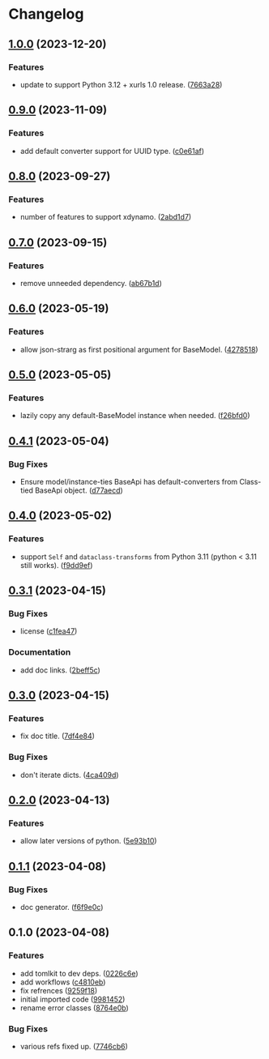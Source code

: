 # Changelog

## [1.0.0](https://github.com/xyngular/py-xmodel/compare/v0.9.0...v1.0.0) (2023-12-20)


### Features

* update to support Python 3.12 + xurls 1.0 release. ([7663a28](https://github.com/xyngular/py-xmodel/commit/7663a286365ad354b339a21844f3916ed1b09fdf))

## [0.9.0](https://github.com/xyngular/py-xmodel/compare/v0.8.0...v0.9.0) (2023-11-09)


### Features

* add default converter support for UUID type. ([c0e61af](https://github.com/xyngular/py-xmodel/commit/c0e61af2c89e82a2cd1d9fe43c223e4e1d43aa28))

## [0.8.0](https://github.com/xyngular/py-xmodel/compare/v0.7.0...v0.8.0) (2023-09-27)


### Features

* number of features to support xdynamo. ([2abd1d7](https://github.com/xyngular/py-xmodel/commit/2abd1d7a103e205b50ada9b1db54b52bdda9952b))

## [0.7.0](https://github.com/xyngular/py-xmodel/compare/v0.6.0...v0.7.0) (2023-09-15)


### Features

* remove unneeded dependency. ([ab67b1d](https://github.com/xyngular/py-xmodel/commit/ab67b1d2d63dbb95c18ae39161cb589b243a9fde))

## [0.6.0](https://github.com/xyngular/py-xmodel/compare/v0.5.0...v0.6.0) (2023-05-19)


### Features

* allow json-strarg as first positional argument for BaseModel. ([4278518](https://github.com/xyngular/py-xmodel/commit/42785180a7a56c8e3e6e0bed7d3eb4b1618586a4))

## [0.5.0](https://github.com/xyngular/py-xmodel/compare/v0.4.1...v0.5.0) (2023-05-05)


### Features

* lazily copy any default-BaseModel instance when needed. ([f26bfd0](https://github.com/xyngular/py-xmodel/commit/f26bfd0f17ab103b9889199deffb341be8a5ee72))

## [0.4.1](https://github.com/xyngular/py-xmodel/compare/v0.4.0...v0.4.1) (2023-05-04)


### Bug Fixes

* Ensure model/instance-ties BaseApi has default-converters from Class-tied BaseApi object. ([d77aecd](https://github.com/xyngular/py-xmodel/commit/d77aecd21e684e0a68ae96127e444ea3c1158100))

## [0.4.0](https://github.com/xyngular/py-xmodel/compare/v0.3.1...v0.4.0) (2023-05-02)


### Features

* support `Self` and `dataclass-transforms` from Python 3.11 (python &lt; 3.11 still works). ([f9dd9ef](https://github.com/xyngular/py-xmodel/commit/f9dd9ef29e8baa725a152931acb4008695245165))

## [0.3.1](https://github.com/xyngular/py-xmodel/compare/v0.3.0...v0.3.1) (2023-04-15)


### Bug Fixes

* license ([c1fea47](https://github.com/xyngular/py-xmodel/commit/c1fea478660e5d8e88a7c446640db44fe8942615))


### Documentation

* add doc links. ([2beff5c](https://github.com/xyngular/py-xmodel/commit/2beff5c7a2cdf2cf3d133edaf9b6bc32ba7e3e7d))

## [0.3.0](https://github.com/xyngular/py-xmodel/compare/v0.2.0...v0.3.0) (2023-04-15)


### Features

* fix doc title. ([7df4e84](https://github.com/xyngular/py-xmodel/commit/7df4e844e975ac4c1bbce47edf4a5d0919aa8c42))


### Bug Fixes

* don't iterate dicts. ([4ca409d](https://github.com/xyngular/py-xmodel/commit/4ca409d3d211e6ebfbb93510f2628fecc518e443))

## [0.2.0](https://github.com/xyngular/py-xmodel/compare/v0.1.1...v0.2.0) (2023-04-13)


### Features

* allow later versions of python. ([5e93b10](https://github.com/xyngular/py-xmodel/commit/5e93b1036df794b2333ef8b0bc50bfa49188e023))

## [0.1.1](https://github.com/xyngular/py-xmodel/compare/v0.1.0...v0.1.1) (2023-04-08)


### Bug Fixes

* doc generator. ([f6f9e0c](https://github.com/xyngular/py-xmodel/commit/f6f9e0ce289faf4b59608de68d9da64fb14618bd))

## 0.1.0 (2023-04-08)


### Features

* add tomlkit to dev deps. ([0226c6e](https://github.com/xyngular/py-xmodel/commit/0226c6e50e5ace30c7480517b965cf8b7f429268))
* add workflows ([c4810eb](https://github.com/xyngular/py-xmodel/commit/c4810eba9380ef5ca63be1aaaca2c0c5daa343bd))
* fix refrences ([9259f18](https://github.com/xyngular/py-xmodel/commit/9259f18875eefd3ae88c4d4c6139848636425feb))
* initial imported code ([9981452](https://github.com/xyngular/py-xmodel/commit/9981452059efe8f44f6c7bf99571424771976167))
* rename error classes ([8764e0b](https://github.com/xyngular/py-xmodel/commit/8764e0bfa2719c5224a99e2f8c203c04ab5d5b43))


### Bug Fixes

* various refs fixed up. ([7746cb6](https://github.com/xyngular/py-xmodel/commit/7746cb6aa5ae57832cea3031151a4bd0dfddbd0f))
